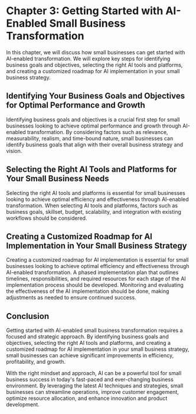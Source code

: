 Chapter 3: Getting Started with AI-Enabled Small Business Transformation
========================================================================

In this chapter, we will discuss how small businesses can get started with AI-enabled transformation. We will explore key steps for identifying business goals and objectives, selecting the right AI tools and platforms, and creating a customized roadmap for AI implementation in your small business strategy.

Identifying Your Business Goals and Objectives for Optimal Performance and Growth
---------------------------------------------------------------------------------

Identifying business goals and objectives is a crucial first step for small businesses looking to achieve optimal performance and growth through AI-enabled transformation. By considering factors such as relevance, measurability, realism, and time-bound nature, small businesses can identify business goals that align with their overall business strategy and vision.

Selecting the Right AI Tools and Platforms for Your Small Business Needs
------------------------------------------------------------------------

Selecting the right AI tools and platforms is essential for small businesses looking to achieve optimal efficiency and effectiveness through AI-enabled transformation. When selecting AI tools and platforms, factors such as business goals, skillset, budget, scalability, and integration with existing workflows should be considered.

Creating a Customized Roadmap for AI Implementation in Your Small Business Strategy
-----------------------------------------------------------------------------------

Creating a customized roadmap for AI implementation is essential for small businesses looking to achieve optimal efficiency and effectiveness through AI-enabled transformation. A phased implementation plan that outlines timelines, responsibilities, and required resources for each stage of the AI implementation process should be developed. Monitoring and evaluating the effectiveness of the AI implementation should be done, making adjustments as needed to ensure continued success.

Conclusion
----------

Getting started with AI-enabled small business transformation requires a focused and strategic approach. By identifying business goals and objectives, selecting the right AI tools and platforms, and creating a customized roadmap for AI implementation in your small business strategy, small businesses can achieve significant improvements in efficiency, profitability, and growth.

With the right mindset and approach, AI can be a powerful tool for small business success in today's fast-paced and ever-changing business environment. By leveraging the latest AI techniques and strategies, small businesses can streamline operations, improve customer engagement, optimize resource allocation, and enhance innovation and product development.
